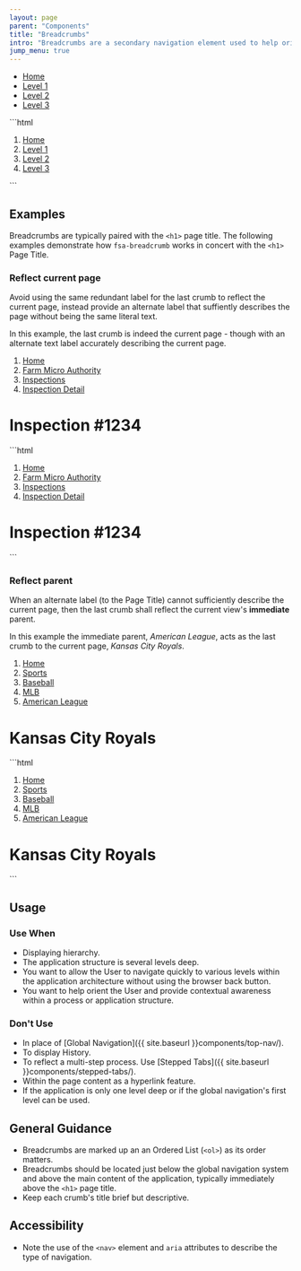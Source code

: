 ```yaml
---
layout: page
parent: "Components"
title: "Breadcrumbs"
intro: "Breadcrumbs are a secondary navigation element used to help orient a User within an application, and enable quick access to a parent level."
jump_menu: true
---
```


<div class="ds-preview">
  <div class="fsa-breadcrumb">
    <nav class="fsa-breadcrumb__nav" aria-label="Breadcrumbs">
      <ul class="fsa-breadcrumb__list">
        <li class="fsa-breadcrumb__item">
          <a href="#" class="fsa-breadcrumb__link">Home</a>
        </li>
        <li class="fsa-breadcrumb__item">
          <a href="#" class="fsa-breadcrumb__link">Level 1</a>
        </li>
        <li class="fsa-breadcrumb__item">
          <a href="#" class="fsa-breadcrumb__link">Level 2</a>
        </li>
        <li class="fsa-breadcrumb__item">
          <a href="#" class="fsa-breadcrumb__link">Level 3</a>
        </li>
      </ul>
    </nav>
  </div>
</div>
```html
<div class="fsa-breadcrumb">
  <nav class="fsa-breadcrumb__nav" aria-label="Breadcrumbs">
    <ol class="fsa-breadcrumb__list">
      <li class="fsa-breadcrumb__item">
        <a href="/" class="fsa-breadcrumb__link">Home</a>
      </li>
      <li class="fsa-breadcrumb__item">
        <a href="/level-1/" class="fsa-breadcrumb__link">Level 1</a>
      </li>
      <li class="fsa-breadcrumb__item">
        <a href="/level-1/level-2/" class="fsa-breadcrumb__link">Level 2</a>
      </li>
      <li class="fsa-breadcrumb__item">
        <a href="/level-1/level-2/level-3" class="fsa-breadcrumb__link">Level 3</a>
      </li>
    </ol>
  </nav>
</div>
```

## Examples

Breadcrumbs are typically paired with the `<h1>` page title. The following examples demonstrate how `fsa-breadcrumb` works in concert with the `<h1>` Page Title.

### Reflect current page

Avoid using the same redundant label for the last crumb to reflect the current page, instead provide an alternate label that suffiently describes the page without being the same literal text.

In this example, the last crumb is indeed the current page - though with an alternate text label accurately describing the current page.

<div class="ds-preview">
  <div class="fsa-breadcrumb">
    <nav class="fsa-breadcrumb__nav" aria-label="Breadcrumbs">
      <ol class="fsa-breadcrumb__list">
        <li class="fsa-breadcrumb__item">
          <a href="/" class="fsa-breadcrumb__link">Home</a>
        </li>
        <li class="fsa-breadcrumb__item">
          <a href="link.html" class="fsa-breadcrumb__link">Farm Micro Authority</a>
        </li>
        <li class="fsa-breadcrumb__item">
          <a href="link.html" class="fsa-breadcrumb__link">Inspections</a>
        </li>
        <li class="fsa-breadcrumb__item" aria-current="page">
          <a href="link.html" class="fsa-breadcrumb__link">Inspection Detail</a>
        </li>
      </ol>
    </nav>
  </div>
  <h1>Inspection #1234</h1>
</div>
```html
<div class="fsa-breadcrumb">
  <nav class="fsa-breadcrumb__nav" aria-label="Breadcrumbs">
    <ol class="fsa-breadcrumb__list">
      <li class="fsa-breadcrumb__item">
        <a href="/" class="fsa-breadcrumb__link">Home</a>
      </li>
      <li class="fsa-breadcrumb__item">
        <a href="link.html" class="fsa-breadcrumb__link">Farm Micro Authority</a>
      </li>
      <li class="fsa-breadcrumb__item">
        <a href="link.html" class="fsa-breadcrumb__link">Inspections</a>
      </li>
      <li class="fsa-breadcrumb__item" aria-current="page">
        <a href="link.html" class="fsa-breadcrumb__link">Inspection Detail</a>
      </li>
    </ol>
  </nav>
</div>
<h1>Inspection #1234</h1>
```

### Reflect parent

When an alternate label (to the Page Title) cannot sufficiently describe the current page, then the last crumb shall reflect the current view's **immediate** parent.

In this example the immediate parent, *American League*, acts as the last crumb to the current page, *Kansas City Royals*.

<div class="ds-preview">
  <div class="fsa-breadcrumb">
    <nav class="fsa-breadcrumb__nav" aria-label="Breadcrumbs">
      <ol class="fsa-breadcrumb__list">
        <li class="fsa-breadcrumb__item">
          <a href="/" class="fsa-breadcrumb__link">Home</a>
        </li>
        <li class="fsa-breadcrumb__item">
          <a href="link.html" class="fsa-breadcrumb__link">Sports</a>
        </li>
        <li class="fsa-breadcrumb__item">
          <a href="link.html" class="fsa-breadcrumb__link">Baseball</a>
        </li>
        <li class="fsa-breadcrumb__item">
          <a href="link.html" class="fsa-breadcrumb__link">MLB</a>
        </li>
        <li class="fsa-breadcrumb__item">
          <a href="link.html" class="fsa-breadcrumb__link">American League</a>
        </li>
      </ol>
    </nav>
  </div>
  <h1>Kansas City Royals</h1>
</div>
```html
<div class="fsa-breadcrumb">
  <nav class="fsa-breadcrumb__nav" aria-label="Breadcrumbs">
    <ol class="fsa-breadcrumb__list">
      <li class="fsa-breadcrumb__item">
        <a href="/" class="fsa-breadcrumb__link">Home</a>
      </li>
      <li class="fsa-breadcrumb__item">
        <a href="link.html" class="fsa-breadcrumb__link">Sports</a>
      </li>
      <li class="fsa-breadcrumb__item">
        <a href="link.html" class="fsa-breadcrumb__link">Baseball</a>
      </li>
      <li class="fsa-breadcrumb__item">
        <a href="link.html" class="fsa-breadcrumb__link">MLB</a>
      </li>
      <li class="fsa-breadcrumb__item">
        <a href="link.html" class="fsa-breadcrumb__link">American League</a>
      </li>
    </ol>
  </nav>
</div>
<h1>Kansas City Royals</h1>
```

## Usage

### Use When

* Displaying hierarchy.
* The application structure is several levels deep.
* You want to allow the User to navigate quickly to various levels within the application architecture without using the browser back button.
* You want to help orient the User and provide contextual awareness within a process or application structure.

### Don't Use

* In place of [Global Navigation]({{ site.baseurl }}components/top-nav/).
* To display History.
* To reflect a multi-step process. Use [Stepped Tabs]({{ site.baseurl }}components/stepped-tabs/).
* Within the page content as a hyperlink feature.
* If the application is only one level deep or if the global navigation's first level can be used.

## General Guidance

* Breadcrumbs are marked up an an Ordered List (`<ol>`) as its order matters.
* Breadcrumbs should be located just below the global navigation system and above the main content of the application, typically immediately above the `<h1>` page title.
* Keep each crumb's title brief but descriptive.

## Accessibility

* Note the use of the `<nav>` element and `aria` attributes to describe the type of navigation.
